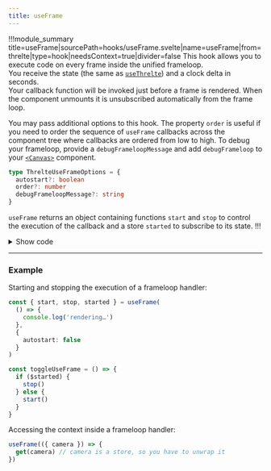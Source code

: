 ```yaml
---
title: useFrame
---
```


!!!module_summary title=useFrame|sourcePath=hooks/useFrame.svelte|name=useFrame|from=threlte|type=hook|needsContext=true|divider=false
This hook allows you to execute code on every frame inside the unified frameloop.  
You receive the state (the same as [`useThrelte`](/docs/hooks/01-use-threlte)) and a clock delta in seconds.  
Your callback function will be invoked just before a frame is rendered. When the component unmounts it is unsubscribed automatically from the frame loop.

You may pass additional options to this hook. The property `order` is useful if you need to order the sequence of `useFrame` callbacks across the component tree where callbacks are ordered from low to high. To debug your frameloop, provide a `debugFrameloopMessage` and add `debugFrameloop` to your [`<Canvas>`](/docs/components/01-canvas) component.

```ts
type ThrelteUseFrameOptions = {
  autostart?: boolean
  order?: number
  debugFrameloopMessage?: string
}
```

`useFrame` returns an object containing functions `start` and `stop` to control the execution of the callback and a store `started` to subscribe to its state.
!!!

<script lang="ts">
import Wrapper from '$examples/use-frame/Wrapper.svelte'
</script>

<ExampleWrapper>
  <Wrapper /> 
</ExampleWrapper>

<details>
  <summary>Show code</summary>

@[code svelte|title=Wrapper.svelte](../../../examples/use-frame/Wrapper.svelte)
@[code svelte|title=Scene.svelte](../../../examples/use-frame/Scene.svelte)

</details>

---

### Example <!-- omit in toc -->

Starting and stopping the execution of a frameloop handler:

```ts
const { start, stop, started } = useFrame(
  () => {
    console.log('rendering…')
  },
  {
    autostart: false
  }
)

const toggleUseFrame = () => {
  if ($started) {
    stop()
  } else {
    start()
  }
}
```

Accessing the context inside a frameloop handler:

```ts
useFrame(({ camera }) => {
  get(camera) // camera is a store, so you have to unwrap it
})
```
